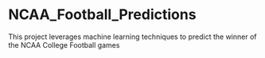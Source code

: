 # NCAA_Football_Predictions
This project leverages machine learning techniques to predict the winner of the NCAA College Football games
